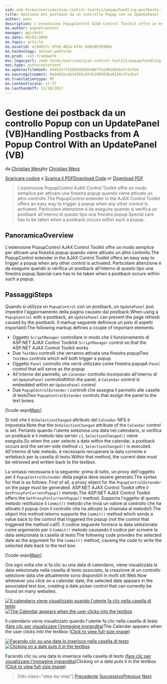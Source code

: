 ```yaml
---
uid: web-forms/overview/ajax-control-toolkit/popup/handling-postbacks-from-a-popup-control-with-an-updatepanel-vb
title: Gestione dei postback da un controllo Popup con un UpdatePanel (VB) | Documenti Microsoft
author: wenz
description: L'estensione PopupControl AJAX Control Toolkit offre un modo semplice per attivare una finestra popup quando viene attivato un altro controllo. Particolare attenzione deve essere eseguita...
ms.author: aspnetcontent
manager: wpickett
ms.date: 06/02/2008
ms.topic: article
ms.assetid: ec9db57c-9f68-402a-bf4c-0d63d5f6908e
ms.technology: dotnet-webforms
ms.prod: .net-framework
msc.legacyurl: /web-forms/overview/ajax-control-toolkit/popup/handling-postbacks-from-a-popup-control-with-an-updatepanel-vb
msc.type: authoredcontent
ms.openlocfilehash: 4445437f25925429d240b7fe2d019855afc52fe0
ms.sourcegitcommit: 9a9483aceb34591c97451997036a9120c3fe2baf
ms.translationtype: MT
ms.contentlocale: it-IT
ms.lasthandoff: 11/10/2017
---
```

<a name="handling-postbacks-from-a-popup-control-with-an-updatepanel-vb"></a><span data-ttu-id="7a7ae-104">Gestione dei postback da un controllo Popup con un UpdatePanel (VB)</span><span class="sxs-lookup"><span data-stu-id="7a7ae-104">Handling Postbacks from A Popup Control With an UpdatePanel (VB)</span></span>
====================
<span data-ttu-id="7a7ae-105">da [Christian Wenz](https://github.com/wenz)</span><span class="sxs-lookup"><span data-stu-id="7a7ae-105">by [Christian Wenz](https://github.com/wenz)</span></span>

<span data-ttu-id="7a7ae-106">[Scaricare codice](http://download.microsoft.com/download/9/3/f/93f8daea-bebd-4821-833b-95205389c7d0/PopupControl2.vb.zip) o [Scarica il PDF](http://download.microsoft.com/download/2/d/c/2dc10e34-6983-41d4-9c08-f78f5387d32b/popupcontrol2VB.pdf)</span><span class="sxs-lookup"><span data-stu-id="7a7ae-106">[Download Code](http://download.microsoft.com/download/9/3/f/93f8daea-bebd-4821-833b-95205389c7d0/PopupControl2.vb.zip) or [Download PDF](http://download.microsoft.com/download/2/d/c/2dc10e34-6983-41d4-9c08-f78f5387d32b/popupcontrol2VB.pdf)</span></span>

> <span data-ttu-id="7a7ae-107">L'estensione PopupControl AJAX Control Toolkit offre un modo semplice per attivare una finestra popup quando viene attivato un altro controllo.</span><span class="sxs-lookup"><span data-stu-id="7a7ae-107">The PopupControl extender in the AJAX Control Toolkit offers an easy way to trigger a popup when any other control is activated.</span></span> <span data-ttu-id="7a7ae-108">Particolare attenzione è da eseguire quando si verifica un postback all'interno di questo tipo una finestra popup.</span><span class="sxs-lookup"><span data-stu-id="7a7ae-108">Special care has to be taken when a postback occurs within such a popup.</span></span>


## <a name="overview"></a><span data-ttu-id="7a7ae-109">Panoramica</span><span class="sxs-lookup"><span data-stu-id="7a7ae-109">Overview</span></span>

<span data-ttu-id="7a7ae-110">L'estensione PopupControl AJAX Control Toolkit offre un modo semplice per attivare una finestra popup quando viene attivato un altro controllo.</span><span class="sxs-lookup"><span data-stu-id="7a7ae-110">The PopupControl extender in the AJAX Control Toolkit offers an easy way to trigger a popup when any other control is activated.</span></span> <span data-ttu-id="7a7ae-111">Particolare attenzione è da eseguire quando si verifica un postback all'interno di questo tipo una finestra popup.</span><span class="sxs-lookup"><span data-stu-id="7a7ae-111">Special care has to be taken when a postback occurs within such a popup.</span></span>

## <a name="steps"></a><span data-ttu-id="7a7ae-112">Passaggi</span><span class="sxs-lookup"><span data-stu-id="7a7ae-112">Steps</span></span>

<span data-ttu-id="7a7ae-113">Quando si utilizza un `PopupControl` con un postback, un `UpdatePanel` può impedire l'aggiornamento della pagina causato dal postback.</span><span class="sxs-lookup"><span data-stu-id="7a7ae-113">When using a `PopupControl` with a postback, an `UpdatePanel` can prevent the page refresh caused by the postback.</span></span> <span data-ttu-id="7a7ae-114">Il markup seguente definisce un paio di aspetti importanti:</span><span class="sxs-lookup"><span data-stu-id="7a7ae-114">The following markup defines a couple of important elements:</span></span>

- <span data-ttu-id="7a7ae-115">Oggetto `ScriptManager` controllare in modo che il funzionamento di ASP.NET AJAX Control Toolkit</span><span class="sxs-lookup"><span data-stu-id="7a7ae-115">A `ScriptManager` control so that the ASP.NET AJAX Control Toolkit works</span></span>
- <span data-ttu-id="7a7ae-116">Due `TextBox` controlli che verranno attivata una finestra popup</span><span class="sxs-lookup"><span data-stu-id="7a7ae-116">Two `TextBox` controls which will both trigger a popup</span></span>
- <span data-ttu-id="7a7ae-117">Oggetto `Panel` controllo che verrà utilizzato come finestra popup</span><span class="sxs-lookup"><span data-stu-id="7a7ae-117">A `Panel` control that will serve as the popup</span></span>
- <span data-ttu-id="7a7ae-118">All'interno del pannello, un `Calendar` controllo incorporato all'interno di un `UpdatePanel` controllo</span><span class="sxs-lookup"><span data-stu-id="7a7ae-118">Within the panel, a `Calendar` control is embedded within an `UpdatePanel` control</span></span>
- <span data-ttu-id="7a7ae-119">Due `PopupControlExtender` i controlli che assegna il pannello alle caselle di testo</span><span class="sxs-lookup"><span data-stu-id="7a7ae-119">Two `PopupControlExtender` controls that assign the panel to the text boxes</span></span>

[!code-aspx[Main](handling-postbacks-from-a-popup-control-with-an-updatepanel-vb/samples/sample1.aspx)]

<span data-ttu-id="7a7ae-120">Si noti che il `OnSelectionChanged` attributo del `Calendar` NFS è impostata.</span><span class="sxs-lookup"><span data-stu-id="7a7ae-120">Note that the `OnSelectionChanged` attribute of the `Calendar` control is set.</span></span> <span data-ttu-id="7a7ae-121">Pertanto quando l'utente seleziona una data nel calendario, si verifica un postback e il metodo lato server `c1_SelectionChanged()` viene eseguita.</span><span class="sxs-lookup"><span data-stu-id="7a7ae-121">So when the user selects a date within the calendar, a postback occurs and the server-side method `c1_SelectionChanged()` is executed.</span></span> <span data-ttu-id="7a7ae-122">All'interno di tale metodo, è necessario recuperare la data corrente e writeback per la casella di testo.</span><span class="sxs-lookup"><span data-stu-id="7a7ae-122">Within that method, the current date must be retrieved and written back to the textbox.</span></span>

<span data-ttu-id="7a7ae-123">La sintassi necessaria è la seguente: prima di tutto, un proxy dell'oggetto per il `PopupControlExtender` della pagina deve essere generato.</span><span class="sxs-lookup"><span data-stu-id="7a7ae-123">The syntax for that is as follows: First of all, a proxy object for the `PopupControlExtender` on the page must be generated.</span></span> <span data-ttu-id="7a7ae-124">ASP.NET AJAX Control Toolkit offre il `GetProxyForCurrentPopup()` metodo.</span><span class="sxs-lookup"><span data-stu-id="7a7ae-124">The ASP.NET AJAX Control Toolkit offers the `GetProxyForCurrentPopup()` method.</span></span> <span data-ttu-id="7a7ae-125">Supporta l'oggetto di questo metodo restituisce il `Commit()` metodo che invia un valore al controllo che ha attivato il popup (non il controllo che ha attivato la chiamata al metodo!).</span><span class="sxs-lookup"><span data-stu-id="7a7ae-125">The object this method returns supports the `Commit()` method which sends a value back to the control that triggered the popup (not the control that triggered the method call!).</span></span> <span data-ttu-id="7a7ae-126">Il codice seguente fornisce la data selezionata come argomento per il `Commit()` metodo causando il codice per scrivere la data selezionata la casella di testo:</span><span class="sxs-lookup"><span data-stu-id="7a7ae-126">The following code provides the selected date as the argument for the `Commit()` method, causing the code to write the selected date back to the text box:</span></span>

[!code-aspx[Main](handling-postbacks-from-a-popup-control-with-an-updatepanel-vb/samples/sample2.aspx)]

<span data-ttu-id="7a7ae-127">Ora ogni volta che si fa clic su una data di calendario, viene visualizzata la data selezionata nella casella di testo associato, la creazione di un controllo selezione data che attualmente sono disponibili in molti siti Web.</span><span class="sxs-lookup"><span data-stu-id="7a7ae-127">Now whenever you click on a calendar date, the selected date appears in the associated text box, creating a date picker control that can currently be found on many websites.</span></span>


<span data-ttu-id="7a7ae-128">[![Il calendario viene visualizzato quando l'utente fa clic nella casella di testo](handling-postbacks-from-a-popup-control-with-an-updatepanel-vb/_static/image2.png)](handling-postbacks-from-a-popup-control-with-an-updatepanel-vb/_static/image1.png)</span><span class="sxs-lookup"><span data-stu-id="7a7ae-128">[![The Calendar appears when the user clicks into the textbox](handling-postbacks-from-a-popup-control-with-an-updatepanel-vb/_static/image2.png)](handling-postbacks-from-a-popup-control-with-an-updatepanel-vb/_static/image1.png)</span></span>

<span data-ttu-id="7a7ae-129">Il calendario viene visualizzato quando l'utente fa clic nella casella di testo ([fare clic per visualizzare l'immagine ingrandita](handling-postbacks-from-a-popup-control-with-an-updatepanel-vb/_static/image3.png))</span><span class="sxs-lookup"><span data-stu-id="7a7ae-129">The Calendar appears when the user clicks into the textbox ([Click to view full-size image](handling-postbacks-from-a-popup-control-with-an-updatepanel-vb/_static/image3.png))</span></span>


<span data-ttu-id="7a7ae-130">[![Facendo clic su una data lo inserisce nella casella di testo](handling-postbacks-from-a-popup-control-with-an-updatepanel-vb/_static/image5.png)](handling-postbacks-from-a-popup-control-with-an-updatepanel-vb/_static/image4.png)</span><span class="sxs-lookup"><span data-stu-id="7a7ae-130">[![Clicking on a date puts it in the textbox](handling-postbacks-from-a-popup-control-with-an-updatepanel-vb/_static/image5.png)](handling-postbacks-from-a-popup-control-with-an-updatepanel-vb/_static/image4.png)</span></span>

<span data-ttu-id="7a7ae-131">Facendo clic su una data lo inserisce nella casella di testo ([fare clic per visualizzare l'immagine ingrandita](handling-postbacks-from-a-popup-control-with-an-updatepanel-vb/_static/image6.png))</span><span class="sxs-lookup"><span data-stu-id="7a7ae-131">Clicking on a date puts it in the textbox ([Click to view full-size image](handling-postbacks-from-a-popup-control-with-an-updatepanel-vb/_static/image6.png))</span></span>

>[!div class="step-by-step"]
<span data-ttu-id="7a7ae-132">[Precedente](using-multiple-popup-controls-vb.md)
[Successivo](handling-postbacks-from-a-popup-control-without-an-updatepanel-vb.md)</span><span class="sxs-lookup"><span data-stu-id="7a7ae-132">[Previous](using-multiple-popup-controls-vb.md)
[Next](handling-postbacks-from-a-popup-control-without-an-updatepanel-vb.md)</span></span>
